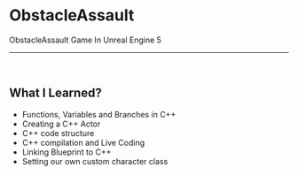 # ObstacleAssault
ObstacleAssault Game In Unreal Engine 5

---

</br>

## What I Learned?

- Functions, Variables and Branches in C++
- Creating a C++ Actor
- C++ code structure
- C++ compilation and Live Coding
- Linking Blueprint to C++
- Setting our own custom character class

</br>


